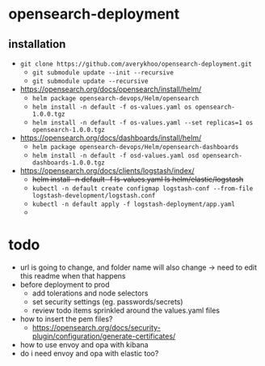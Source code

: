 # opensearch-deployment

## installation

* `git clone https://github.com/averykhoo/opensearch-deployment.git`
  * `git submodule update --init --recursive`
  * `git submodule update --recursive`
* https://opensearch.org/docs/opensearch/install/helm/
  * `helm package opensearch-devops/Helm/opensearch`
  * `helm install -n default -f os-values.yaml os opensearch-1.0.0.tgz`
  * `helm install -n default -f os-values.yaml --set replicas=1 os opensearch-1.0.0.tgz`
* https://opensearch.org/docs/dashboards/install/helm/
  * `helm package opensearch-devops/Helm/opensearch-dashboards`
  * `helm install -n default -f osd-values.yaml osd opensearch-dashboards-1.0.0.tgz`
* https://opensearch.org/docs/clients/logstash/index/
  * ~~helm install -n default -f ls-values.yaml ls helm/elastic/logstash~~
  * `kubectl -n default create configmap logstash-conf --from-file logstash-development/logstash.conf`
  * `kubectl -n default apply -f logstash-deployment/app.yaml`
  *

# todo

* url is going to change, and folder name will also change -> need to edit this readme when that happens 
* before deployment to prod
  * add tolerations and node selectors
  * set security settings (eg. passwords/secrets)
  * review todo items sprinkled around the values.yaml files
* how to insert the pem files? 
  * https://opensearch.org/docs/security-plugin/configuration/generate-certificates/
* how to use envoy and opa with kibana
* do i need envoy and opa with elastic too?